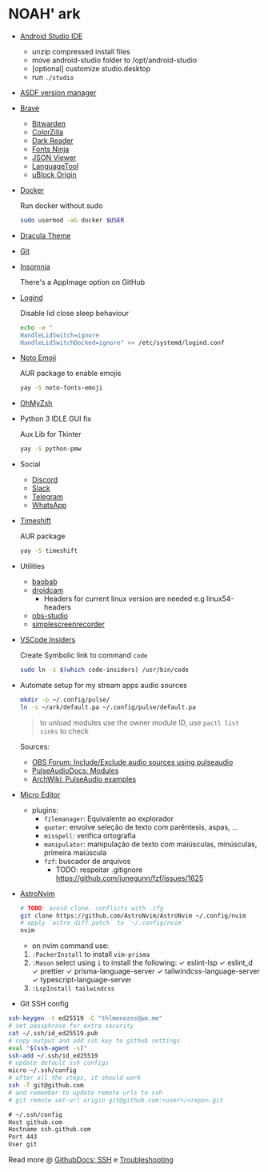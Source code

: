 # NOAH' ark

- [Android Studio IDE](https://developer.android.com/studio/)

  - unzip compressed install files
  - move android-studio folder to /opt/android-studio
  - [optional] customize studio.desktop
  - run `./studio`

- [ASDF version manager](https://asdf-vm.com/#/core-manage-asdf)

- [Brave](https://brave.com/)

  - [Bitwarden](https://bitwarden.com/download/)
  - [ColorZilla](https://www.colorzilla.com/)
  - [Dark Reader](https://darkreader.org/)
  - [Fonts Ninja](https://www.fonts.ninja/)
  - [JSON Viewer](https://chrome.google.com/webstore/detail/json-viewer/gbmdgpbipfallnflgajpaliibnhdgobh)
  - [LanguageTool](https://languagetool.org/pt/#plugins)
  - [uBlock Origin](https://ublockorigin.com/)

- [Docker](https://wiki.archlinux.org/title/Docker)

  Run docker without sudo

  ```bash
  sudo usermod -aG docker $USER
  ```

- [Dracula Theme](https://draculatheme.com)

- [Git](https://git-scm.com/downloads)

- [Insomnia](https://insomnia.rest/download)

  There's a AppImage option on GitHub

- [Logind](https://www.man7.org/linux/man-pages/man5/logind.conf.5.html)

  Disable lid close sleep behaviour

  ```bash
  echo -e "
  HandleLidSwitch=ignore
  HandleLidSwitchDocked=ignore" >> /etc/systemd/logind.conf
  ```

- [Noto Emoji](https://github.com/googlefonts/noto-emoji)

  AUR package to enable emojis

  ```bash
  yay -S noto-fonts-emoji
  ```

- [OhMyZsh](https://ohmyz.sh/#install)

- Python 3 IDLE GUI fix

  Aux Lib for Tkinter

  ```bash
  yay -S python-pmw
  ```

- Social

  - [Discord](https://discord.com/download)
  - [Slack](https://slack.com/intl/pt-br/downloads/linux)
  - [Telegram](https://telegram.org/apps)
  - [WhatsApp](https://www.whatsapp.com/download/)

- [Timeshift](https://github.com/teejee2008/timeshift#installation)

  AUR package

  ```bash
  yay -S timeshift
  ```

- Utilities

  - [baobab](http://www.marzocca.net/linux/baobab/)
  - [droidcam](https://www.dev47apps.com/)
    - Headers for current linux version are needed e.g linux54-headers
  - [obs-studio](https://obsproject.com/pt-br/download)
  - [simplescreenrecorder](https://www.maartenbaert.be/simplescreenrecorder/)

- [VSCode Insiders](https://code.visualstudio.com/insiders/)

  Create Symbolic link to command `code`

  ```bash
  sudo ln -s $(which code-insiders) /usr/bin/code
  ```

- Automate setup for my stream apps audio sources

  ```bash
  mkdir -p ~/.config/pulse/
  ln -s ~/ark/default.pa ~/.config/pulse/default.pa
  ```

  > to unload modules use the owner module ID, use `pactl list sinks` to check

  Sources:
  - [OBS Forum: Include/Exclude audio sources using pulseaudio](https://obsproject.com/forum/resources/include-exclude-audio-sources-using-pulseaudio-linux.95/)
  - [PulseAudioDocs: Modules](https://www.freedesktop.org/wiki/Software/PulseAudio/Documentation/User/Modules/)
  - [ArchWiki: PulseAudio examples](https://wiki.archlinux.org/title/PulseAudio/Examples)

- [Micro Editor](https://micro-editor.github.io/)
  - plugins:
    - `filemanager`: Equivalente ao explorador
    - `quoter`: envolve seleção de texto com parêntesis, aspas, ...
    - `misspell`: verifica ortografia
    - `manipulator`: manipulação de texto com maiúsculas, minúsculas, primeira maiúscula
    - `fzf`: buscador de arquivos
      - TODO: respeitar .gitignore <https://github.com/junegunn/fzf/issues/1625>

- [AstroNvim](https://astronvim.com/)
  ```bash
  # TODO: avoid clone, conflicts with .cfg
  git clone https://github.com/AstroNvim/AstroNvim ~/.config/nvim
  # apply `astro_diff.patch` to `~/.config/nvim`
  nvim
  ```
  - on nvim command use:
  1. `:PackerInstall` to install `vim-prisma`
  1. `:Mason` select using `i` to install the following:
    ✓ eslint-lsp
    ✓ eslint_d
    ✓ prettier
    ✓ prisma-language-server
    ✓ tailwindcss-language-server
    ✓ typescript-language-server
  1. `:LspInstall tailwindcss`

- Git SSH config

```bash
ssh-keygen -t ed25519 -C "thlmenezes@pm.me"
# set passphrase for extra security
cat ~/.ssh/id_ed25519.pub
# copy output and add ssh key to github settings
eval "$(ssh-agent -s)"
ssh-add ~/.ssh/id_ed25519
# update default ssh configs
micro ~/.ssh/config
# after all the steps, it should work
ssh -T git@github.com
# and remember to update remote urls to ssh
# git remote set-url origin git@github.com:<user>/<repo>.git
```

```txt
# ~/.ssh/config
Host github.com
Hostname ssh.github.com
Port 443
User git
```

Read more @ [GithubDocs: SSH](https://docs.github.com/pt/authentication/connecting-to-github-with-ssh) e [Troubleshooting](https://docs.github.com/pt/authentication/troubleshooting-ssh)
